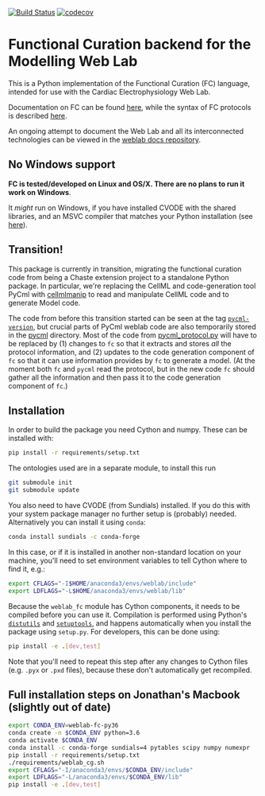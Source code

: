 [![Build Status](https://travis-ci.org/ModellingWebLab/weblab-fc.svg?branch=master)](https://travis-ci.org/ModellingWebLab/weblab-fc)
[![codecov](https://codecov.io/gh/ModellingWebLab/weblab-fc/branch/master/graph/badge.svg)](https://codecov.io/gh/ModellingWebLab/weblab-fc)


# Functional Curation backend for the Modelling Web Lab

This is a Python implementation of the Functional Curation (FC) language, intended for use with the Cardiac Electrophysiology Web Lab.

Documentation on FC can be found [here](https://chaste.cs.ox.ac.uk/trac/wiki/FunctionalCuration), while the syntax of FC protocols is described [here](https://chaste.cs.ox.ac.uk/trac/wiki/FunctionalCuration/ProtocolSyntax).

An ongoing attempt to document the Web Lab and all its interconnected technologies can be viewed in the [weblab docs repository](https://github.com/ModellingWebLab/weblab_docs).

## No Windows support

**FC is tested/developed on Linux and OS/X. There are no plans to run it work on Windows**.

It _might_ run on Windows, if you have installed CVODE with the shared libraries, and an MSVC compiler that matches your Python installation (see [here](https://wiki.python.org/moin/WindowsCompilers)).

## Transition!

This package is currently in transition, migrating the functional curation code from being a Chaste extension project to a standalone Python package.
In particular, we're replacing the CellML and code-generation tool PyCml with [cellmlmanip](https://github.com/ModellingWebLab/cellmlmanip) to read and manipulate CellML code and to generate Model code.

The code from before this transition started can be seen at the tag [`pycml-version`](https://github.com/ModellingWebLab/weblab-fc/tree/pycml-version), but crucial parts of PyCml weblab code are also temporarily stored in the [pycml](./pycml) directory.
Most of the code from [pycml_protocol.py](./pycml/pycml_protocol.py) will have to be replaced by (1) changes to `fc` so that it extracts and stores _all_ the protocol information, and (2) updates to the code generation component of `fc` so that it can use information provides by `fc` to generate a model.
(At the moment both `fc` and `pycml` read the protocol, but in the new code `fc` should gather all the information and then pass it to the code generation component of `fc`.)

## Installation

In order to build the package you need Cython and numpy. These can be installed with:
```sh
pip install -r requirements/setup.txt
```

The ontologies used are in a separate module, to install this run

```sh
git submodule init
git submodule update
```

You also need to have CVODE (from Sundials) installed. If you do this with your system package
manager no further setup is (probably) needed. Alternatively you can install it using `conda`:
```sh
conda install sundials -c conda-forge
```
In this case, or if it is installed in another non-standard location on your machine, you'll
need to set environment variables to tell Cython where to find it, e.g.:
```sh
export CFLAGS="-I$HOME/anaconda3/envs/weblab/include"
export LDFLAGS="-L$HOME/anaconda3/envs/weblab/lib"
```

Because the `weblab_fc` module has Cython components, it needs to be compiled before you can use it.
Compilation is performed using Python's [`distutils`](https://docs.python.org/3/library/distutils.html) and [`setuptools`](https://setuptools.readthedocs.io/en/latest/), and happens automatically when you install the package using `setup.py`.
For developers, this can be done using:

```sh
pip install -e .[dev,test]
```

Note that you'll need to repeat this step after any changes to Cython files (e.g. `.pyx` or `.pxd` files), because these don't automatically get recompiled.

## Full installation steps on Jonathan's Macbook (slightly out of date)

```sh
export CONDA_ENV=weblab-fc-py36
conda create -n $CONDA_ENV python=3.6
conda activate $CONDA_ENV
conda install -c conda-forge sundials=4 pytables scipy numpy numexpr
pip install -r requirements/setup.txt
./requirements/weblab_cg.sh
export CFLAGS="-I/anaconda3/envs/$CONDA_ENV/include"
export LDFLAGS="-L/anaconda3/envs/$CONDA_ENV/lib"
pip install -e .[dev,test]
```
